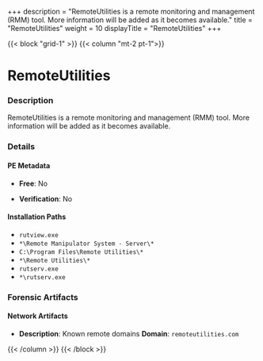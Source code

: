 +++
description = "RemoteUtilities is a remote monitoring and management (RMM) tool. More information will be added as it becomes available."
title = "RemoteUtilities"
weight = 10
displayTitle = "RemoteUtilities"
+++


{{< block "grid-1" >}}
{{< column "mt-2 pt-1">}}

# RemoteUtilities


### Description

RemoteUtilities is a remote monitoring and management (RMM) tool. More information will be added as it becomes available.




### Details


#### PE Metadata


- **Free**: No

- **Verification**: No




#### Installation Paths
- `rutview.exe`
- `*\Remote Manipulator System - Server\*`
- `C:\Program Files\Remote Utilities\*`
- `*\Remote Utilities\*`
- `rutserv.exe`
- `*\rutserv.exe`

### Forensic Artifacts




#### Network Artifacts

- **Description**: Known remote domains
  **Domain**: `remoteutilities.com`








{{< /column >}}
{{< /block >}}
